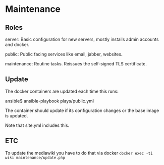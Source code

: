 Maintenance
===========

Roles
-----

server: Basic configuration for new servers, mostly installs admin accounts and docker.

public: Public facing services like email, jabber, websites.

maintenance: Routine tasks. Reissues the self-signed TLS certificate.

Update
------

The docker containers are updated each time this runs:

ansible$ ansible-playbook plays/public.yml

The container should update if its configuration changes or the base
image is updated.

Note that site.yml includes this.


ETC
---

To update the mediawiki you have to do that via docker 
`docker exec -ti wiki maintenance/update.php`
